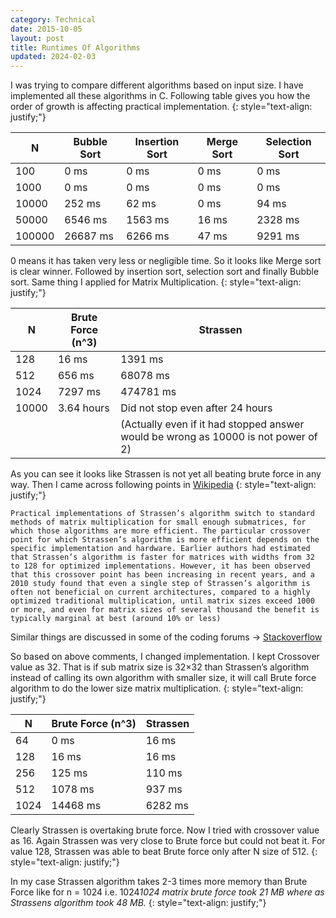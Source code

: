 ```yaml
---
category: Technical
date: 2015-10-05
layout: post
title: Runtimes Of Algorithms
updated: 2024-02-03
---
```


I was trying to compare different algorithms based on input size. I have implemented all these algorithms in C. Following table gives you how the order of growth is affecting practical implementation.
{: style="text-align: justify;"}

| N | Bubble Sort | Insertion Sort | Merge Sort | Selection Sort |
|--------|-------------|----------------|------------|----------------|
| 100 | 0 ms | 0 ms | 0 ms | 0 ms |
| 1000 | 0 ms | 0 ms | 0 ms | 0 ms |
| 10000 | 252 ms | 62 ms | 0 ms | 94 ms |
| 50000 | 6546 ms | 1563 ms | 16 ms | 2328 ms |
| 100000 | 26687 ms | 6266 ms | 47 ms | 9291 ms |

0 means it has taken very less or negligible time.
So it looks like Merge sort is clear winner. Followed by insertion sort, selection sort and finally Bubble sort.
Same thing I applied for Matrix Multiplication.
{: style="text-align: justify;"}

| N | Brute Force (n^3) | Strassen |
|-------|-------------------|------------------------------------------------------------------------------------|
| 128 | 16 ms | 1391 ms |
| 512 | 656 ms | 68078 ms |
| 1024 | 7297 ms | 474781 ms |
| 10000 | 3.64 hours | Did not stop even after 24 hours |
| | | (Actually even if it had stopped answer would be wrong as 10000 is not power of 2) |

As you can see it looks like Strassen is not yet all beating brute force in any way. Then I came across following points in [Wikipedia](https://en.wikipedia.org/wiki/Strassen_algorithm)
{: style="text-align: justify;"}

```
Practical implementations of Strassen’s algorithm switch to standard methods of matrix multiplication for small enough submatrices, for which those algorithms are more efficient. The particular crossover point for which Strassen’s algorithm is more efficient depends on the specific implementation and hardware. Earlier authors had estimated that Strassen’s algorithm is faster for matrices with widths from 32 to 128 for optimized implementations. However, it has been observed that this crossover point has been increasing in recent years, and a 2010 study found that even a single step of Strassen’s algorithm is often not beneficial on current architectures, compared to a highly optimized traditional multiplication, until matrix sizes exceed 1000 or more, and even for matrix sizes of several thousand the benefit is typically marginal at best (around 10% or less)
```

Similar things are discussed in some of the coding forums -> [Stackoverflow](http://stackoverflow.com/questions/13559928/why-is-my-strassens-matrix-multiplication-slow?rq=1)

So based on above comments, I changed implementation. I kept Crossover value as 32. That is if sub matrix size is 32×32 than Strassen’s algorithm instead of calling its own algorithm with smaller size, it will call Brute force algorithm to do the lower size matrix multiplication.
{: style="text-align: justify;"}

| N | Brute Force (n^3) | Strassen |
|------|-------------------|----------|
| 64 | 0 ms | 16 ms |
| 128 | 16 ms | 16 ms |
| 256 | 125 ms | 110 ms |
| 512 | 1078 ms | 937 ms |
| 1024 | 14468 ms | 6282 ms |  

Clearly Strassen is overtaking brute force. Now I tried with crossover value as 16. Again Strassen was very close to Brute force but could not beat it. For value 128, Strassen was able to beat Brute force only after N size of 512.
{: style="text-align: justify;"}

In my case Strassen algorithm takes 2-3 times more memory than Brute Force like for n = 1024 i.e. 1024*1024 matrix brute force took 21 MB where as Strassens algorithm took 48 MB.*
{: style="text-align: justify;"}